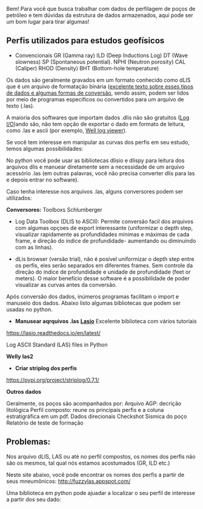 Bem! Para você que busca trabalhar com dados de perfilagem de poços de petróleo e tem dúvidas da estrutura de dados armazenados, aqui pode ser um bom lugar para tirar algumas! 

## Perfis utilizados para estudos geofísicos
- Convencionais
GR (Gamma ray)
ILD (Deep Inductions Log)
DT (Wave slowness) 
SP (Spontaneous potential).
NPHI (Neutron porosity)
CAL (Caliper)
RHOD (Density)
BHT (Bottom-hole temperature)

Os dados são geralmente gravados em um formato conhecido como dLIS que é um arquivo de formatação binária ([excelente texto sobre esses tipos de dados e algumas formas de conversão](https://erlend-viggen.no/dlis-files/), sendo assim, podem ser lidos por meio de programas especificos ou convertidos para um arquivo de texto (.las).

A maioria dos softwares que importam dados .dlis não são gratuitos ([Log I/O](https://petroware.no/html/logio.html))ando são, não tem opção de exportar o dado em formato de leitura, como .las e ascii (por exemplo, [Well log viewer](http://www.starseis.com/index.php/lasviewer)).

Se você tem interesse em manipular as curvas dos perfis em seu estudo, temos algumas possibilidades:

No python você pode usar as bibliotecas dlisio e dlispy para leitura dos arquivos dlis e manuear diretamente sem a necessidade de um arquivo acessório .las (em outras palavras, você não precisa converter dlis para las e depois entrar no software).

Caso tenha interesse nos arquivos .las, alguns conversores podem ser utilizados:

**Conversores:**
Toolboxs Schlumberger

* Log Data Toolbox (DLIS to ASCII): Permite conversão facil dos arquivos com algumas opçoes de export interessante (uniformizar o depth step, visualizar rapidamente as profundidades mínimas e máximas de cada frame, e direção do indice de profundidade- aumentando ou diminuindo com as linhas).

* dLis browser (versão trial), não é posível uniformizar o depth step entre os perfis, eles serão separados em diferentes frames. Sem controle da direção do indice de profundidade e unidade de profundidade (feet or meters). O maior benefício desse software é a possibilidade de poder visualizar as curvas antes da conversão.


Após conversão dos dados, inúmeros programas facilitam o import e manuseio dos dados. Abaixo listo algumas bibliotecas que podem ser usadas no python.
- **Manusear aqrquivos .las**
[**Lasio**](https://pypi.org/project/lasio/)
Excelente biblioteca com vários tutoriais

https://lasio.readthedocs.io/en/latest/

Log ASCII Standard (LAS) files in Python

**Welly**
**las2**

- **Criar striplog dos perfis**

https://pypi.org/project/striplog/0.7.1/

**Outros dados**

Geralmente, os poços são acompanhados por:
Arquivo AGP: decrição litológica
Perfil composto: reune os principais perfis e a coluna estratigráfica em um pdf.
Dados direcionais
Checkshot
Sismica do poço
Relatório de teste de formação


## Problemas:
Nos arquivo dLIS, LAS ou até no perfil compostos, os nomes dos perfis não são os mesmos, tal qual nós estamos acostumados (GR, ILD etc.)

Neste site abaixo, você pode encontrar os nomes dos perfis a partir de seus mneumônicos:
http://fuzzylas.appspot.com/

Uma biblioteca em python pode ajuadar a localizar o seu perfil de interesse a partir dos seu dado:


